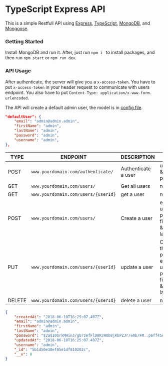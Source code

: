 # TypeScript Express API

This is a simple Restfull API using [Express](http://expressjs.com/fr/), [TypeScript](http://definitelytyped.org/), [MongoDB](https://www.mongodb.com/), and [Mongoose](http://mongoosejs.com/docs/).



### Getting Started

Install MongoDB and run it. After, just run  `npm i ` to install packages, and then run  `npm start` or `npm run dev`. 



### API Usage

After authenticate, the server will give you a `x-access-token`. You have to put `x-access-token` in your header request to communicate with users endpoint. You also have to put `Content-Type: application/x-www-form-urlencoded`. 

The API will create a default admin user, the model is in [config file](./config/config.ts).

```json
"defaultUser": {
	"email": "admin@admin.admin",
	"firstName": "admin",
	"lastName": "admin",
	"password": "admin",
	"username": "admin",
},
```




| TYPE   | ENDPOINT                            | DESCRIPTION         | BODY                                                                    |
| ------ | ----------------------------------- | ------------------- | ----------------------------------------------------------------------- |
| POST   | `www.yourdomain.com/authenticate/`  | Authenticate a user | username & password                                                     |
| GET    | `www.yourdomain.com/users/`         | Get all users       | none                                                                    |
| GET    | `www.yourdomain.com/users/{userId}` | get a user          | none                                                                    |
| POST   | `www.yourdomain.com/users/`         | Create a user       | email, username, password, firstName & lastName                         |
| PUT    | `www.yourdomain.com/users/{userId}` | update a user       | One of theses property: email, username, password, firstName & lastName |
| DELETE | `www.yourdomain.com/users/{userId}` | delete a user       | none                                                                    |




```json
{
    "createdAt": "2018-06-10T16:25:07.407Z",
    "email": "admin@admin.admin",
    "firstName": "admin",
    "lastName": "admin",
    "password": "$2a$10$rkMHinJ/gUrzefFlDARJHOb8jKbPZJr/eAb/FM..p6ff45A/./nLK",
    "updatedAt": "2018-06-10T16:25:07.407Z",
    "username": "admin",
    "_id": "5b1d50e38ef05e1df810202c",
    "__v": 0
}
```
